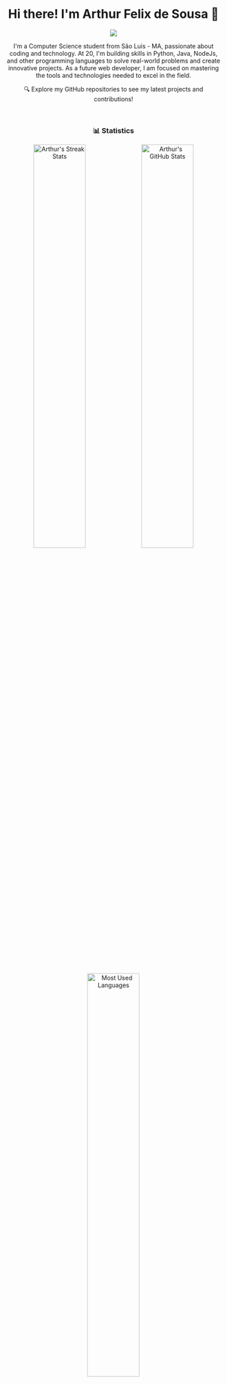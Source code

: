 <h1 align="center">Hi there! I'm Arthur Felix de Sousa 👋</h1>

<p align="center">
  <a href="https://git.io/typing-svg">
    <img src="https://readme-typing-svg.herokuapp.com/?color=000000&size=35&center=true&vCenter=true&width=1000&lines=HELLO,+My+name+is+Arthur;I'm+20+years+old;I'm+from+Brazil;Be+Welcome!+:%29"/>
  </a>
</p>

<p align="center">
  I'm a Computer Science student from São Luis - MA, passionate about coding and technology. At 20, I'm building skills in Python, Java, NodeJs, and other programming languages to solve real-world problems and create innovative projects. As a future web developer, I am focused on mastering the tools and technologies needed to excel in the field.
</p>

<p align="center">
  🔍 Explore my GitHub repositories to see my latest projects and contributions!
</p>

<br>

<h3 align="center">📊 Statistics</h3>

<p align="center">
  <img width="49%" src="https://streak-stats.demolab.com/?user=thurflecks&theme=transparent" alt="Arthur's Streak Stats"/>
  <img width="49%" src="https://github-readme-stats-git-masterrstaa-rickstaa.vercel.app/api?username=thurflecks&show_icons=true&locale=en&theme=transparent" alt="Arthur's GitHub Stats"/>
</p>

<p align="center">
  <img width="49%" src="https://github-readme-stats-git-masterrstaa-rickstaa.vercel.app/api/top-langs?username=thurflecks&show_icons=true&locale=en&layout=compact&theme=transparent" alt="Most Used Languages"/>
</p>
